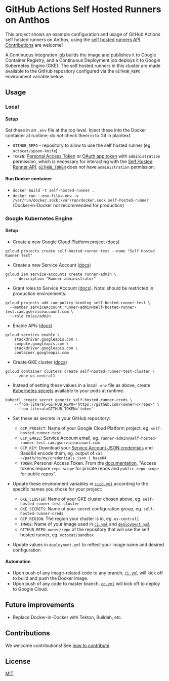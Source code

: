 # GitHub Actions Self Hosted Runners on Anthos

This project shows an example configuration and usage of GitHub Actions self hosted runners on Anthos, using the [self hosted runners API](https://developer.github.com/v3/actions/self_hosted_runners/). [Contributions](CONTRIBUTING.md) are welcome!

A Continuous Integration [job](https://help.github.com/en/actions/reference/workflow-syntax-for-github-actions#jobs) builds the image and publishes it to Google Container Registry, and a Continuous Deployment job deploys it to Google Kubernetes Engine (GKE). The self hosted runners in this cluster are made available to the GitHub repository configured via the `GITHUB_REPO` environment variable below.

## Usage

### Local

#### Setup

Set these in an `.env` file at the top level. Inject these into the Docker container at runtime; do _not_ check them in to Git in plaintext.
* `GITHUB_REPO` - repository to allow to use the self hosted runner (eg. `octocat/spoon-knife`)
* `TOKEN`: [Personal Access Token](https://help.github.com/en/github/authenticating-to-github/creating-a-personal-access-token-for-the-command-line) or [OAuth app token](https://developer.github.com/apps/building-oauth-apps/authorizing-oauth-apps/) with `administration` permission, which is necessary for interacting with the [Self Hosted Runner API](https://developer.github.com/v3/actions/self_hosted_runners/). [`GITHUB_TOKEN`](https://help.github.com/en/actions/configuring-and-managing-workflows/authenticating-with-the-github_token) does not have `administration` permission.

#### Run Docker container
* `docker build -t self-hosted-runner .`
* `docker run --env-file=.env -v /var/run/docker.sock:/var/run/docker.sock self-hosted-runner` (Docker-in-Docker not recommended for production)

### Google Kubernetes Engine 

#### Setup
* Create a new Google Cloud Platform project ([docs](https://cloud.google.com/sdk/gcloud/reference/projects/create))

```
gcloud projects create self-hosted-runner-test --name "Self Hosted Runner Test"
```

* Create a new Service Account ([docs](https://cloud.google.com/iam/docs/creating-managing-service-accounts))

```
gcloud iam service-accounts create runner-admin \
    --description "Runner administrator"
```

* Grant roles to Service Account ([docs](https://cloud.google.com/iam/docs/granting-roles-to-service-accounts)). Note: should be restricted in production environments.

```
gcloud projects add-iam-policy-binding self-hosted-runner-test \
  --member serviceAccount:runner-admin@self-hosted-runner-test.iam.gserviceaccount.com \
  --role roles/admin
```

* Enable APIs ([docs](https://cloud.google.com/endpoints/docs/openapi/enable-api))

```
gcloud services enable \
    stackdriver.googleapis.com \
    compute.googleapis.com \
    stackdriver.googleapis.com \
    container.googleapis.com
```

* Create GKE cluster ([docs](https://cloud.google.com/kubernetes-engine/docs/how-to/creating-a-cluster))

```
gcloud container clusters create self-hosted-runner-test-cluster \
    --zone us-central1
```

* Instead of setting these values in a local `.env` file as above, create [Kubernetes secrets](https://kubernetes.io/docs/concepts/configuration/secret/) available to your pods at runtime.

```
kubectl create secret generic self-hosted-runner-creds \
    --from-literal=GITHUB_REPO='https://github.com/<owner>/<repo>' \
    --from-literal=GITHUB_TOKEN='token'
```

* Set these as secrets in your GitHub repository:
  * `GCP_PROJECT`: Name of your Google Cloud Platform project, eg. `self-hosted-runner-test`
  * `GCP_EMAIL`: Service Account email, eg. `runner-admin@self-hosted-runner-test.iam.gserviceaccount.com`
  * `GCP_KEY`: Download your [Service Account JSON credentials](https://cloud.google.com/iam/docs/creating-managing-service-account-keys) and Base64 encode them, eg. output of `cat ~/path/to/my/credentials.json | base64`
  * `TOKEN`: Personal Access Token. From the [documentation](https://developer.github.com/v3/actions/self_hosted_runners/), "Access tokens require `repo scope` for private repos and `public_repo scope` for public repos".

* Update these environment variables in [`cicd.yml`](.github/workflows/cicd.yml) according to the specific names you chose for your project:
  * `GKE_CLUSTER`: Name of your GKE cluster chosen above, eg. `self-hosted-runner-test-cluster`
  * `GKE_SECRETS`: Name of your secret configuration group, eg. `self-hosted-runner-creds`
  * `GCP_REGION`: The region your cluster is in, eg. `us-central1`
  * `IMAGE`: Name of your image used in [`ci.yml`](.github/workflows/ci.yml) and [`deployment.yml`](.github/workflows/deployment.yml)
  * `GITHUB_REPO`: `owner/repo` of the repository that will use the self hosted runner, eg. `octocat/sandbox`

* Update values in `deployment.yml` to reflect your image name and desired configuration

#### Automation
* Upon push of any image-related code to any branch, [`ci.yml`](.github/workflows/ci.yml) will kick off to build and push the Docker image.
* Upon push of any code to master branch, [`cd.yml`](.github/workflows/cd.yml) will kick off to deploy to Google Cloud.

## Future improvements
* Replace Docker-in-Docker with Tekton, Buildah, etc.

## Contributions

We welcome contributions! See [how to contribute](CONTRIBUTING.md).

## License

[MIT](LICENSE)